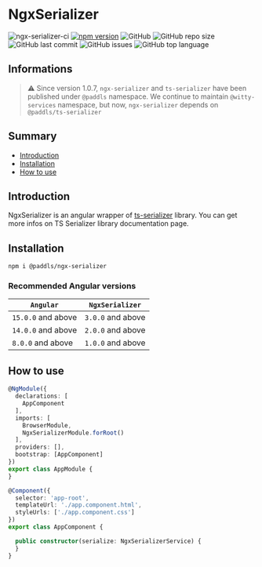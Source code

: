 # NgxSerializer

![ngx-serializer-ci](https://github.com/paddls/ngx-serializer/workflows/build/badge.svg?branch=master)
[![npm version](https://badge.fury.io/js/%40paddls%2Fngx-serializer.svg)](https://badge.fury.io/js/%40paddls%2Fngx-serializer)
![GitHub](https://img.shields.io/github/license/paddls/ngx-serializer)
![GitHub repo size](https://img.shields.io/github/repo-size/paddls/ngx-serializer)
![GitHub last commit](https://img.shields.io/github/last-commit/paddls/ngx-serializer)
![GitHub issues](https://img.shields.io/github/issues/paddls/ngx-serializer)
![GitHub top language](https://img.shields.io/github/languages/top/paddls/ngx-serializer)

## Informations

> :warning: Since version 1.0.7, ```ngx-serializer``` and ```ts-serializer``` have been published under ```@paddls```
> namespace. We continue to maintain ```@witty-services``` namespace, but now, ```ngx-serializer``` depends
> on ```@paddls/ts-serializer```

## Summary

* [Introduction](#introduction)
* [Installation](#installation)
* [How to use](#how-to-use)

## Introduction

NgxSerializer is an angular wrapper of [ts-serializer](https://github.com/paddls/ts-serializer) library.
You can get more infos on TS Serializer library documentation page.

## Installation

```shell script
npm i @paddls/ngx-serializer
```

### Recommended Angular versions

| `Angular`          | `NgxSerializer`   |
|--------------------|-------------------|
| `15.0.0` and above | `3.0.0` and above |
| `14.0.0` and above | `2.0.0` and above |
| `8.0.0` and above  | `1.0.0` and above |

## How to use

```typescript
@NgModule({
  declarations: [
    AppComponent
  ],
  imports: [
    BrowserModule,
    NgxSerializerModule.forRoot()
  ],
  providers: [],
  bootstrap: [AppComponent]
})
export class AppModule {
}

@Component({
  selector: 'app-root',
  templateUrl: './app.component.html',
  styleUrls: ['./app.component.css']
})
export class AppComponent {

  public constructor(serialize: NgxSerializerService) {
  }
}
```
